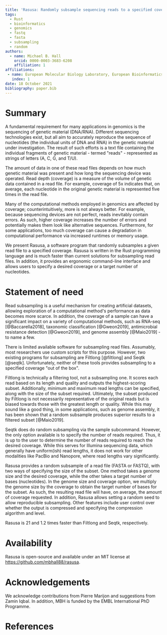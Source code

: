 ```yaml
---
title: 'Rasusa: Randomly subsample sequencing reads to a specified coverage'
tags:
  - Rust
  - bioinformatics
  - genomics
  - fastq
  - fasta
  - subsampling
  - random
authors:
  - name: Michael B. Hall
    orcid: 0000-0003-3683-6208
    affiliation: 1
affiliations:
 - name: European Molecular Biology Laboratory, European Bioinformatics Institute EMBL-EBI, Hinxton, UK
   index: 1
date: 18 October 2021
bibliography: paper.bib
---
```


# Summary

A fundamental requirement for many applications in genomics is the sequencing of genetic
material (DNA/RNA). Different sequencing technologies exist, but all aim to accurately
reproduce the sequence of nucleotides (the individual units of DNA and RNA) in the
genetic material under investigation. The result of such efforts is a text file
containing the individual fragments of genetic material - termed "reads" - represented
as strings of letters (A, C, G, and T/U).

The amount of data in one of these read files depends on how much genetic material was
present and how long the sequencing device was operated. Read depth (coverage) is a
measure of the volume of genetic data contained in a read file. For example, coverage of
5x indicates that, on average, each nucleotide in the original genetic material is represented five
times in the read file.

Many of the computational methods employed in genomics are affected by coverage;
counterintuitively, more is not always better. For example, because sequencing devices
are not perfect, reads inevitably contain errors. As such, higher coverage increases the
number of errors and potentially makes them look like alternative sequences.
Furthermore, for some applications, too much coverage can cause a degradation in
computational performance via increased runtimes or memory usage.

We present Rasusa, a software program that randomly subsamples a given read file to a
specified coverage. Rasusa is written in the Rust programming language and is much
faster than current solutions for subsampling read files. In addition, it provides an
ergonomic command-line interface and allows users to specify a desired coverage or a
target number of nucleotides.


# Statement of need

Read subsampling is a useful mechanism for creating artificial datasets, allowing
exploration of a computational method's performance as data becomes more scarce. In
addition, the coverage of a sample can have a significant impact on a variety of
computational methods, such as RNA-seq [@Baccarella2018], taxonomic classification
[@Gweon2019], antimicrobial resistance detection [@Gweon2019], and genome assembly
[@Maio2019] - to name a few.

There is limited available software for subsampling read files. Assumably, most
researchers use custom scripts for this purpose. However, two existing programs for
subsampling are Filtlong [@filtlong] and Seqtk [@seqtk]. Unfortunately, neither of these
tools provides subsampling to a specified coverage "out of the box".

Filtlong is technically a filtering tool, not a subsampling one. It scores each read
based on its length and quality and outputs the highest-scoring subset. Additionally,
minimum and maximum read lengths can be specified, along with the size of the subset
required. Ultimately, the subset produced by Filtlong is not necessarily representative
of the original reads but is biased towards those with the greatest length or quality.
While this may sound like a good thing, in some applications, such as genome assembly,
it has been shown that a random subsample produces superior results to a filtered subset
[@Maio2019].

Seqtk does do random subsampling via the sample subcommand. However, the only option
available is to specify the number of reads required. Thus, it is up to the user to
determine the number of reads required to reach the desired coverage. While this serves
for Illumina sequencing data, which generally have uniform(ish) read lengths, it does
not work for other modalities like PacBio and Nanopore, where read lengths vary
significantly.

Rasusa provides a random subsample of a read file (FASTA or FASTQ), with two ways of
specifying the size of the subset. One method takes a genome size and the desired
coverage, while the other takes a target number of bases (nucleotides). In the genome
size and coverage option, we multiply the genome size by the coverage to obtain the
target number of bases for the subset. As such, the resulting read file will have, on 
average, the amount of coverage requested. In addition, Rasusa allows setting a random seed
to allow reproducible subsampling. Other features include user control over whether the
output is compressed and specifying the compression algorithm and level.

Rasusa is 21 and 1.2 times faster than Filtlong and Seqtk, respectively.

# Availability

Rasusa is open-source and available under an MIT license at
https://github.com/mbhall88/rasusa.

# Acknowledgements

We acknowledge contributions from Pierre Marijon and suggestions from Zamin Iqbal. In
addition, MBH is funded by the EMBL International PhD Programme.

# References

